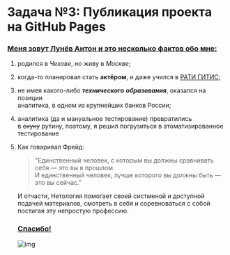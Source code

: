 # Задача №3: Публикация проекта на GitHub Pages

###  <u>Меня зовут Лунёв Антон и это несколько фактов обо мне:</u>  

1. родился в *Чехове*, но живу в *Москве*;
2. когда-то планировал стать __актёром__, и даже учился в [РАТИ ГИТИС](https://gitis.net/ "Демонстрация скромных познаний языка Markdown");  
3. не имея какого-либо ___технического___ ___образования___, оказался на позиции  
аналитика, в одном из крупнейших банков России;  
4. аналитика (да и мануальное тестирование) превратились  
в ~~скуку~~ рутину, поэтому, я решил погрузиться в атоматизированное тестирование  
5. Как говаривал Фрейд: 
    > "Единственный человек, с которым вы должны сравнивать себя  — это вы в прошлом.  
     И единственный человек, лучше которого вы должны быть — это вы сейчас."  

    И отчасти, Нетология помогает своей систменой и доступной  
    подачей материалов, смотреть в себя и соревноваться с собой  
    постигая эту непростую профессию. 


    ### <u>Спасибо!</u> 

   ![img](https://d3dehtdmp2rwcw.cloudfront.net/ms_602425/6jRQjWnkGrs7CcBQAJ9ulmP9yBaE3n/IMG_8702%255B4148%255D.png?Expires=1705140000&Signature=mry-a8nwxbrX5pcVecnVldlVHSz44LwK1yLw8G9V3DLjWw~OhoJevv3r85pLD8c8hC0q665MtPnWWljbkeBRX~nrTPauYXoE~tVXkBfNsSpsFxum5hX262MBlyWHCfXba2KIhkGn0of3fC-XtY4PTujbkWjHhQ0K587cAhhyTN7taM~TRdE2gDz1~5FDxo0r5wC714YINYcllDFqGHSSwmaclg4QrsbMsxyCtMXbO1dxCkTe6k-spmPUh6fsF3LCr1~LwNEYElxqldOs8GdrUSJmQywTEblCrm5pzbLSMeiuN~yMdmGmbHaPPPsGc~awBLixzqtX37OFWpdyFzLlrA__&Key-Pair-Id=APKAJBCGYQYURKHBGCOA)  



